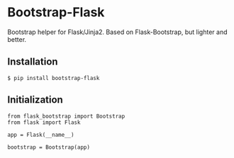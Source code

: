 # Bootstrap-Flask

Bootstrap helper for Flask/Jinja2. Based on Flask-Bootstrap, but lighter and better.


## Installation

```
$ pip install bootstrap-flask
```

## Initialization

```
from flask_bootstrap import Bootstrap
from flask import Flask

app = Flask(__name__)

bootstrap = Bootstrap(app)
```

